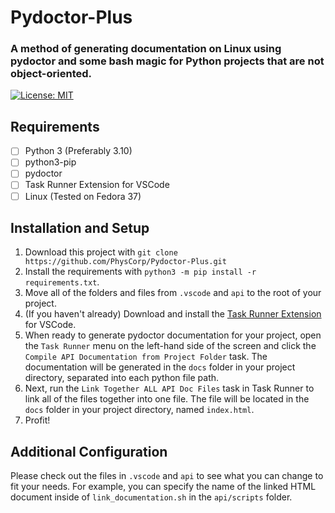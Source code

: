 # Pydoctor-Plus
### A method of generating documentation on Linux using pydoctor and some bash magic for Python projects that are not object-oriented.

[![License: MIT](https://img.shields.io/badge/License-MIT-yellow.svg)](https://opensource.org/licenses/MIT)

## Requirements
- [ ] Python 3 (Preferably 3.10)
- [ ] python3-pip
- [ ] pydoctor
- [ ] Task Runner Extension for VSCode
- [ ] Linux (Tested on Fedora 37)

## Installation and Setup
1. Download this project with `git clone https://github.com/PhysCorp/Pydoctor-Plus.git`
2. Install the requirements with `python3 -m pip install -r requirements.txt`.
3. Move all of the folders and files from `.vscode` and `api` to the root of your project.
4. (If you haven't already) Download and install the [Task Runner Extension](https://marketplace.visualstudio.com/items?itemName=SanaAjani.taskrunnercode) for VSCode.
5. When ready to generate pydoctor documentation for your project, open the `Task Runner` menu on the left-hand side of the screen and click the `Compile API Documentation from Project Folder` task. The documentation will be generated in the `docs` folder in your project directory, separated into each python file path.
6. Next, run the `Link Together ALL API Doc Files` task in Task Runner to link all of the files together into one file. The file will be located in the `docs` folder in your project directory, named `index.html`.
7. Profit!

## Additional Configuration
Please check out the files in `.vscode` and `api` to see what you can change to fit your needs. For example, you can specify the name of the linked HTML document inside of `link_documentation.sh` in the `api/scripts` folder.